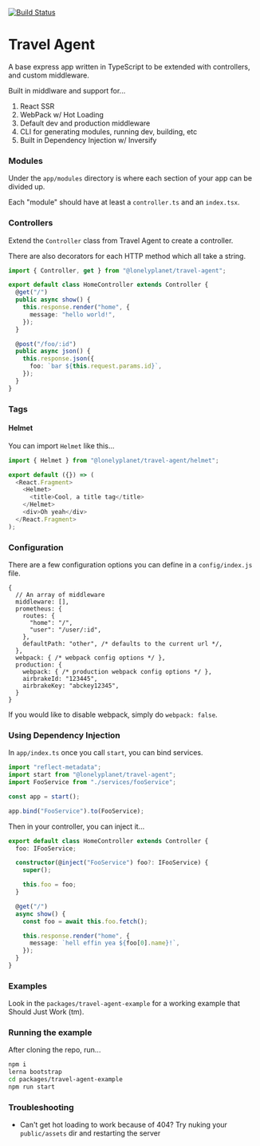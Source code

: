 [![Build Status](https://travis-ci.org/lonelyplanet/travel-agent.svg?branch=master)](https://travis-ci.org/lonelyplanet/travel-agent)

# Travel Agent

A base express app written in TypeScript to be extended with controllers, and custom middleware.

Built in middlware and support for...

1. React SSR
1. WebPack w/ Hot Loading
1. Default dev and production middleware
1. CLI for generating modules, running dev, building, etc
1. Built in Dependency Injection w/ Inversify

### Modules

Under the `app/modules` directory is where each section of your app can be divided up.

Each "module" should have at least a `controller.ts` and an `index.tsx`.

### Controllers

Extend the `Controller` class from Travel Agent to create a controller.

There are also decorators for each HTTP method which all take a string.

```ts
import { Controller, get } from "@lonelyplanet/travel-agent";

export default class HomeController extends Controller {
  @get("/")
  public async show() {
    this.response.render("home", {
      message: "hello world!",
    });
  }

  @post("/foo/:id")
  public async json() {
    this.response.json({
      foo: `bar ${this.request.params.id}`,
    });
  }
}
```

### Tags

#### Helmet

You can import `Helmet` like this...

```ts
import { Helmet } from "@lonelyplanet/travel-agent/helmet";

export default ({}) => (
  <React.Fragment>
    <Helmet>
      <title>Cool, a title tag</title>
    </Helmet>
    <div>Oh yeah</div>
  </React.Fragment>
);
```

### Configuration

There are a few configuration options you can define in a `config/index.js` file.

```
{
  // An array of middleware
  middleware: [],
  prometheus: {
    routes: {
      "home": "/",
      "user": "/user/:id",
    },
    defaultPath: "other", /* defaults to the current url */,
  },
  webpack: { /* webpack config options */ },
  production: {
    webpack: { /* production webpack config options */ },
    airbrakeId: "123445",
    airbrakeKey: "abckey12345",
  }
}
```

If you would like to disable webpack, simply do `webpack: false`.

### Using Dependency Injection

In `app/index.ts` once you call `start`, you can bind services.

```ts
import "reflect-metadata";
import start from "@lonelyplanet/travel-agent";
import FooService from "./services/fooService";

const app = start();

app.bind("FooService").to(FooService);
```

Then in your controller, you can inject it...

```ts
export default class HomeController extends Controller {
  foo: IFooService;

  constructor(@inject("FooService") foo?: IFooService) {
    super();

    this.foo = foo;
  }

  @get("/")
  async show() {
    const foo = await this.foo.fetch();

    this.response.render("home", {
      message: `hell effin yea ${foo[0].name}!`,
    });
  }
}
```

### Examples

Look in the `packages/travel-agent-example` for a working example that Should Just Work (tm).

### Running the example

After cloning the repo, run...

```bash
npm i
lerna bootstrap
cd packages/travel-agent-example
npm run start
```

### Troubleshooting

* Can't get hot loading to work because of 404? Try nuking your `public/assets` dir and restarting the server
